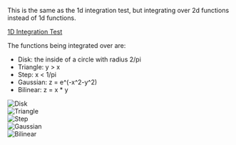 This is the same as the 1d integration test, but integrating over 2d functions instead of 1d functions.

[1D Integration Test](../../../_1d/tests/integration/page.md)  

The functions being integrated over are:
* Disk: the inside of a circle with radius 2/pi
* Triangle: y > x
* Step: x < 1/pi
* Gaussian: z = e^(-x^2-y^2)
* Bilinear: z = x * y

![Disk](disk.png)  
![Triangle](triangle.png)  
![Step](step.png)  
![Gaussian](gaussian.png)  
![Bilinear](bilinear.png)  
